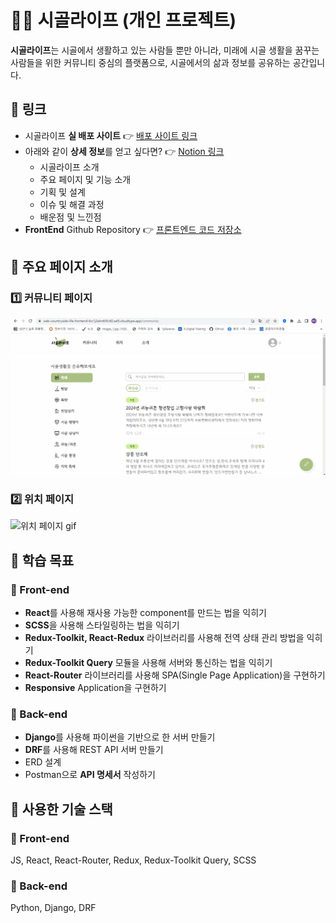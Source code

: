 # 👨‍🌾 시골라이프 (개인 프로젝트)

**시골라이프**는 시골에서 생활하고 있는 사람들 뿐만 아니라, 미래에 시골 생활을 꿈꾸는 사람들을 위한 커뮤니티 중심의 플랫폼으로, 시골에서의 삶과 정보를 공유하는 공간입니다.

## 🔗 링크

- 시골라이프 **실 배포 사이트** 👉 [배포 사이트 링크](https://web-countryside-life-frontend-6w1j2alm605v92.sel5.cloudtype.app/community)
- 아래와 같이 **상세 정보**를 얻고 싶다면? 👉 [Notion 링크](https://lean-henley-aba.notion.site/81454fba78c6432ab45f8b0549f18316?pvs=4)
  - 시골라이프 소개
  - 주요 페이지 및 기능 소개
  - 기획 및 설계
  - 이슈 및 해결 과정
  - 배운점 및 느낀점
- **FrontEnd** Github Repository 👉 [프론트엔드 코드 저장소](https://github.com/hyejinny97/Countryside-Life-Frontend)

## 🧩 주요 페이지 소개

### 1️⃣ 커뮤니티 페이지

![커뮤니티 페이지 gif](gif/countryside-life_community.gif)

### 2️⃣ 위치 페이지

![위치 페이지 gif](gif/countryside-life_location.gif)

## 🎯 학습 목표

### 🔹 Front-end

- **React**를 사용해 재사용 가능한 component를 만드는 법을 익히기
- **SCSS**을 사용해 스타일링하는 법을 익히기
- **Redux-Toolkit, React-Redux** 라이브러리를 사용해 전역 상태 관리 방법을 익히기
- **Redux-Toolkit Query** 모듈을 사용해 서버와 통신하는 법을 익히기
- **React-Router** 라이브러리를 사용해 SPA(Single Page Application)을 구현하기
- **Responsive** Application을 구현하기

### 🔹 Back-end

- **Django**를 사용해 파이썬을 기반으로 한 서버 만들기
- **DRF**를 사용해 REST API 서버 만들기
- ERD 설계
- Postman으로 **API 명세서** 작성하기

## 🔧 사용한 기술 스택

### 🔹 Front-end

JS, React, React-Router, Redux, Redux-Toolkit Query, SCSS

### 🔹 Back-end

Python, Django, DRF
